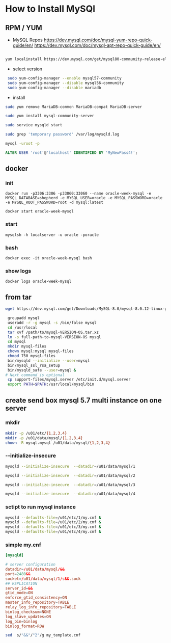 # How to Install MySQl 

## RPM / YUM 

* MySQL Repos
https://dev.mysql.com/doc/mysql-yum-repo-quick-guide/en/ 
https://dev.mysql.com/doc/mysql-apt-repo-quick-guide/en/


```bash 

yum localinstall https://dev.mysql.com/get/mysql80-community-release-el7-1.noarch.rpm

```
* select version 

```bash 
 sudo yum-config-manager --enable mysql57-community
 sudo yum-config-manager --disable mysql56-community
 sudo yum-config-manager --disable mariadb
```
* install 

```bash
sudo yum remove MariaDB-common MariaDB-compat MariaDB-server

sudo yum install mysql-community-server
```

```bash
sudo service mysqld start
```

```bash
sudo grep 'temporary password' /var/log/mysqld.log
```

```bash 
mysql -uroot -p

```

```sql 
ALTER USER 'root'@'localhost' IDENTIFIED BY 'MyNewPass4!';
```




## docker 

### init 
```
docker run -p3306:3306 -p33060:33060 --name oracle-week-mysql -e MYSQL_DATABASE=shepherd -e MYSQL_USER=oracle -e MYSQL_PASSWORD=oracle -e MYSQL_ROOT_PASSWORD=root -d mysql:latest
```

```
docker start oracle-week-mysql
```
### start 
```
mysqlsh -h localserver -u oracle -poracle
```
### bash 
```
docker exec -it oracle-week-mysql bash
```
### show logs 
```
docker logs oracle-week-mysql
```


## from tar 

```bash 
wget https://dev.mysql.com/get/Downloads/MySQL-8.0/mysql-8.0.12-linux-glibc2.12-x86_64.tar.xz
```

```bash
 groupadd mysql
 useradd -r -g mysql -s /bin/false mysql
 cd /usr/local
 tar xvf /path/to/mysql-VERSION-OS.tar.xz
 ln -s full-path-to-mysql-VERSION-OS mysql
 cd mysql
 mkdir mysql-files
 chown mysql:mysql mysql-files
 chmod 750 mysql-files
 bin/mysqld --initialize --user=mysql
 bin/mysql_ssl_rsa_setup
 bin/mysqld_safe --user=mysql &
# Next command is optional
 cp support-files/mysql.server /etc/init.d/mysql.server
 export PATH=$PATH:/usr/local/mysql/bin
```


## create send box mysql 5.7 multi instance on one server 

### mkdir
```bash
mkdir -p /u01/etc/{1,2,3,4}
mkdir -p /u01/data/mysql/{1,2,3,4}
chown -R mysql.mysql /u01/data/mysql/{1,2,3,4}
```

### --initialize-insecure

```bash
mysqld --initialize-insecure  --datadir=/u01/data/mysql/1

mysqld --initialize-insecure  --datadir=/u01/data/mysql/2

mysqld --initialize-insecure  --datadir=/u01/data/mysql/3

mysqld --initialize-insecure  --datadir=/u01/data/mysql/4


```

### sctipt to run mysql instance 

```bash
mysqld --defaults-file=/u01/etc/1/my.cnf &
mysqld --defaults-file=/u01/etc/2/my.cnf &
mysqld --defaults-file=/u01/etc/3/my.cnf &
mysqld --defaults-file=/u01/etc/4/my.cnf &

```



### simple my.cnf 

```conf
[mysqld]

# server configuration
datadir=/u01/data/mysql/&&
port=2480&&
socket=/u01/data/mysql/1/s&&.sock
## REPLICATION
server_id=&&
gtid_mode=ON
enforce_gtid_consistency=ON
master_info_repository=TABLE
relay_log_info_repository=TABLE
binlog_checksum=NONE
log_slave_updates=ON
log_bin=binlog
binlog_format=ROW

```

```bash
sed  s/"&&"/"2"/g my_template.cnf
```
